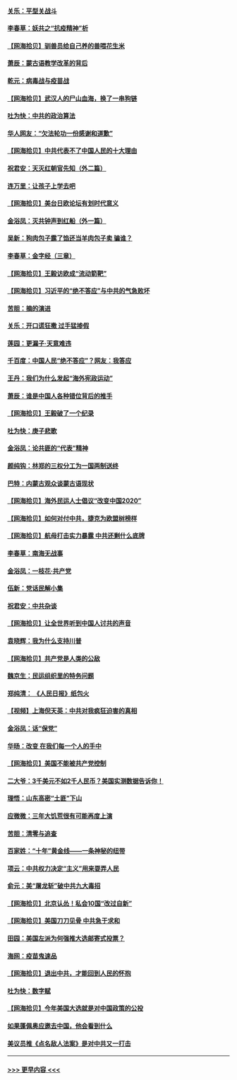 #### [关乐：平型关战斗](../pages/nsc993/n12395387.md?t=09112002) 
#### [李春草：妖共之“抗疫精神”析](../pages/nsc993/n12395240.md?t=09112002) 
#### [【网海拾贝】驯兽员给自己养的兽喂花生米](../pages/nsc993/n12393919.md?t=09112002) 
#### [萧辰：蒙古语教学改革的背后](../pages/nsc993/n12393677.md?t=09112002) 
#### [乾元：病毒战与疫苗战](../pages/nsc993/n12393107.md?t=09112002) 
#### [【网海拾贝】武汉人的尸山血海，换了一串狗链](../pages/nsc993/n12393043.md?t=09112002) 
#### [吐为快：中共的政治算法](../pages/nsc993/n12390506.md?t=09112002) 
#### [华人网友：“欠法轮功一份感谢和道歉”](../pages/nsc993/n12390098.md?t=09112002) 
#### [【网海拾贝】中共代表不了中国人民的十大理由](../pages/nsc993/n12388155.md?t=09112002) 
#### [祝君安：天灭红朝官先知（外二篇）](../pages/nsc993/n12387957.md?t=09112002) 
#### [连万里：让孩子上学去吧](../pages/nsc993/n12385309.md?t=09112002) 
#### [【网海拾贝】美台日欧论坛有划时代意义](../pages/nsc993/n12385232.md?t=09112002) 
#### [金浴凤：灭共钟声到红船（外一篇）](../pages/nsc993/n12385154.md?t=09112002) 
#### [吴新：狗肉包子露了馅还当羊肉包子卖 骗谁？](../pages/nsc993/n12385133.md?t=09112002) 
#### [李春草：金字经（三章）](../pages/nsc993/n12383691.md?t=09112002) 
#### [【网海拾贝】王毅访欧成“流动箭靶”](../pages/nsc993/n12383338.md?t=09112002) 
#### [【网海拾贝】习近平的“绝不答应”与中共的气急败坏](../pages/nsc993/n12382819.md?t=09112002) 
#### [苦胆：摘的演进](../pages/nsc993/n12382619.md?t=09112002) 
#### [关乐：开口谎狂撒 过手猛掺假](../pages/nsc993/n12382604.md?t=09112002) 
#### [莲园：更漏子‧天意难违](../pages/nsc993/n12382598.md?t=09112002) 
#### [千百度：中国人民“绝不答应”？网友：我答应](../pages/nsc993/n12382024.md?t=09112002) 
#### [王丹：我们为什么发起“海外宪政运动”](../pages/nsc993/n12380286.md?t=09112002) 
#### [萧辰：谁是中国人各种错位背后的推手](../pages/nsc993/n12379800.md?t=09112002) 
#### [【网海拾贝】王毅破了一个纪录](../pages/nsc993/n12379251.md?t=09112002) 
#### [吐为快：庚子悲歌](../pages/nsc993/n12378821.md?t=09112002) 
#### [金浴凤：论共匪的“代表”精神](../pages/nsc993/n12377546.md?t=09112002) 
#### [颜纯钩：林郑的三权分工为一国两制送终](../pages/nsc993/n12377306.md?t=09112002) 
#### [巴特：内蒙古观众谈蒙古语现状](../pages/nsc993/n12376923.md?t=09112002) 
#### [【网海拾贝】海外民运人士倡议“改变中国2020”](../pages/nsc993/n12376682.md?t=09112002) 
#### [【网海拾贝】如何对付中共，捷克为欧盟树榜样](../pages/nsc993/n12374209.md?t=09112002) 
#### [【网海拾贝】航母打击实力暴露 中共还剩什么底牌](../pages/nsc993/n12371825.md?t=09112002) 
#### [李春草：南海无战事](../pages/nsc993/n12371159.md?t=09112002) 
#### [金浴凤：一枝花·共产党](../pages/nsc993/n12368757.md?t=09112002) 
#### [伍新：党话民解小集](../pages/nsc993/n12366907.md?t=09112002) 
#### [祝君安：中共杂谈](../pages/nsc993/n12366076.md?t=09112002) 
#### [【网海拾贝】让全世界听到中国人讨共的声音](../pages/nsc993/n12365569.md?t=09112002) 
#### [袁晓辉：我为什么支持川普](../pages/nsc993/n12362670.md?t=09112002) 
#### [【网海拾贝】共产党是人类的公敌](../pages/nsc993/n12363182.md?t=09112002) 
#### [魏京生：民运组织里的特务问题](../pages/nsc993/n12363010.md?t=09112002) 
#### [郑纯清： 《人民日报》纸包火](../pages/nsc993/n12362706.md?t=09112002) 
#### [【视频】上海倪天英：中共对我疯狂迫害的真相](../pages/nsc993/n12356341.md?t=09112002) 
#### [金浴凤：话“保党”](../pages/nsc993/n12361867.md?t=09112002) 
#### [华旸：改变 在我们每一个人的手中](../pages/nsc993/n12361774.md?t=09112002) 
#### [【网海拾贝】美国不能被共产党控制](../pages/nsc993/n12360271.md?t=09112002) 
#### [二大爷：3千美元不如2千人民币？美国实测数据告诉你！](../pages/nsc993/n12358563.md?t=09112002) 
#### [理悟：山东高密“土匪”下山](../pages/nsc993/n12358535.md?t=09112002) 
#### [应微微：三年大饥荒很有可能再度上演](../pages/nsc993/n12358523.md?t=09112002) 
#### [苦胆：清零与追查](../pages/nsc993/n12358501.md?t=09112002) 
#### [百家姓：“十年”黄金线——一条神秘的纽带](../pages/nsc993/n12358319.md?t=09112002) 
#### [项云：中共权力决定“主义”用来耍弄人民](../pages/nsc993/n12358172.md?t=09112002) 
#### [俞元：美“屠龙斩”破中共九大毒招](../pages/nsc993/n12357822.md?t=09112002) 
#### [【网海拾贝】北京认怂！私会10国“改过自新”](../pages/nsc993/n12357784.md?t=09112002) 
#### [【网海拾贝】美国刀刀见骨 中共急于求和](../pages/nsc993/n12355511.md?t=09112002) 
#### [田园：美国左派为何强推大选邮寄式投票？](../pages/nsc993/n12352963.md?t=09112002) 
#### [海网：疫苗鬼速品](../pages/nsc993/n12354438.md?t=09112002) 
#### [【网海拾贝】退出中共，才能回到人民的怀抱](../pages/nsc993/n12352634.md?t=09112002) 
#### [吐为快：数字赋](../pages/nsc993/n12352317.md?t=09112002) 
#### [【网海拾贝】今年美国大选就是对中国政策的公投](../pages/nsc993/n12350973.md?t=09112002) 
#### [如果蓬佩奥应邀去中国，他会看到什么](../pages/nsc993/n12350945.md?t=09112002) 
#### [美议员推《点名敌人法案》是对中共又一打击](../pages/nsc993/n12350765.md?t=09112002) 

----
#### [ >>> 更早内容 <<< ](../indexes/nsc993-earlier.md)
